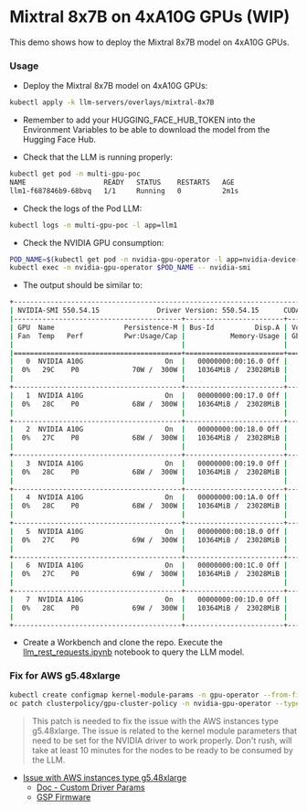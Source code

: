 # Mixtral 8x7B on 4xA10G GPUs (WIP)

This demo shows how to deploy the Mixtral 8x7B model on 4xA10G GPUs.

### Usage

* Deploy the Mixtral 8x7B model on 4xA10G GPUs:

```bash
kubectl apply -k llm-servers/overlays/mixtral-8x7B
```

* Remember to add your HUGGING_FACE_HUB_TOKEN into the Environment Variables to be able to download the model from the Hugging Face Hub.

* Check that the LLM is running properly:

```bash
kubectl get pod -n multi-gpu-poc
NAME                   READY   STATUS    RESTARTS   AGE
llm1-f687846b9-68bvq   1/1     Running   0          2m1s
```

* Check the logs of the Pod LLM:

```bash
kubectl logs -n multi-gpu-poc -l app=llm1
```

* Check the NVIDIA GPU consumption:

```bash
POD_NAME=$(kubectl get pod -n nvidia-gpu-operator -l app=nvidia-device-plugin-daemonset -o jsonpath="{.items[0].metadata.name}")
kubectl exec -n nvidia-gpu-operator $POD_NAME -- nvidia-smi
```

* The output should be similar to:

```bash
+-----------------------------------------------------------------------------------------+
| NVIDIA-SMI 550.54.15              Driver Version: 550.54.15      CUDA Version: 12.4     |
|-----------------------------------------+------------------------+----------------------+
| GPU  Name                 Persistence-M | Bus-Id          Disp.A | Volatile Uncorr. ECC |
| Fan  Temp   Perf          Pwr:Usage/Cap |           Memory-Usage | GPU-Util  Compute M. |
|                                         |                        |               MIG M. |
|=========================================+========================+======================|
|   0  NVIDIA A10G                    On  |   00000000:00:16.0 Off |                    0 |
|  0%   29C    P0             70W /  300W |   10364MiB /  23028MiB |      0%      Default |
|                                         |                        |                  N/A |
+-----------------------------------------+------------------------+----------------------+
|   1  NVIDIA A10G                    On  |   00000000:00:17.0 Off |                    0 |
|  0%   28C    P0             68W /  300W |   10364MiB /  23028MiB |      0%      Default |
|                                         |                        |                  N/A |
+-----------------------------------------+------------------------+----------------------+
|   2  NVIDIA A10G                    On  |   00000000:00:18.0 Off |                    0 |
|  0%   27C    P0             68W /  300W |   10364MiB /  23028MiB |      0%      Default |
|                                         |                        |                  N/A |
+-----------------------------------------+------------------------+----------------------+
|   3  NVIDIA A10G                    On  |   00000000:00:19.0 Off |                    0 |
|  0%   28C    P0             68W /  300W |   10364MiB /  23028MiB |      0%      Default |
|                                         |                        |                  N/A |
+-----------------------------------------+------------------------+----------------------+
|   4  NVIDIA A10G                    On  |   00000000:00:1A.0 Off |                    0 |
|  0%   28C    P0             68W /  300W |   10364MiB /  23028MiB |      0%      Default |
|                                         |                        |                  N/A |
+-----------------------------------------+------------------------+----------------------+
|   5  NVIDIA A10G                    On  |   00000000:00:1B.0 Off |                    0 |
|  0%   27C    P0             69W /  300W |   10364MiB /  23028MiB |      0%      Default |
|                                         |                        |                  N/A |
+-----------------------------------------+------------------------+----------------------+
|   6  NVIDIA A10G                    On  |   00000000:00:1C.0 Off |                    0 |
|  0%   27C    P0             69W /  300W |   10364MiB /  23028MiB |      0%      Default |
|                                         |                        |                  N/A |
+-----------------------------------------+------------------------+----------------------+
|   7  NVIDIA A10G                    On  |   00000000:00:1D.0 Off |                    0 |
|  0%   28C    P0             69W /  300W |   10364MiB /  23028MiB |      0%      Default |
|                                         |                        |                  N/A |
+-----------------------------------------+------------------------+----------------------+
```

* Create a Workbench and clone the repo. Execute the [llm_rest_requests.ipynb](../../../test-notebooks/llm_rest_requests.ipynb) notebook to query the LLM model.

### Fix for AWS g5.48xlarge

```bash
kubectl create configmap kernel-module-params -n gpu-operator --from-file=nvidia.conf=./bootstrap/nvidia.conf
oc patch clusterpolicy/gpu-cluster-policy -n nvidia-gpu-operator --type='json' -p='[{"op": "add", "path": "/spec/driver/kernelModuleConfig/name", "value":"kernel-module-params"}]'
```

> This patch is needed to fix the issue with the AWS instances type g5.48xlarge. The issue is related to the kernel module parameters that need to be set for the NVIDIA driver to work properly. Don't rush, will take at least 10 minutes for the nodes to be ready to be consumed by the LLM.

* [Issue with AWS instances type g5.48xlarge](https://github.com/NVIDIA/gpu-operator/issues/634#issuecomment-1876847722)
  * [Doc - Custom Driver Params](https://docs.nvidia.com/datacenter/cloud-native/gpu-operator/latest/custom-driver-params.html)
  * [GSP Firmware](https://download.nvidia.com/XFree86/Linux-x86_64/510.47.03/README/gsp.html)